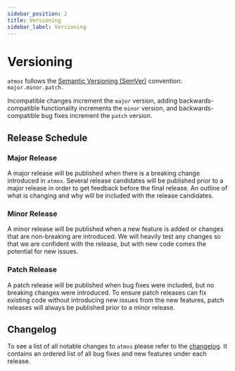 ```yaml
---
sidebar_position: 2
title: Versioning
sidebar_label: Versioning
---
```


# Versioning

<!-- TOC goes here -->

`atmos` follows the <a href="https://semver.org/" target="_blank">Semantic Versioning (SemVer)</a> convention: <code>major.minor.patch.</code>

Incompatible changes increment the <code>major</code> version, adding backwards-compatible functionality increments the <code>minor</code> version,
and backwards-compatible bug fixes increment the <code>patch</code> version.

## Release Schedule

### Major Release

A major release will be published when there is a breaking change introduced in `atmos`.
Several release candidates will be published prior to a major release in order to get feedback before the final release.
An outline of what is changing and why will be included with the release candidates.

### Minor Release

A minor release will be published when a new feature is added or changes that are non-breaking are introduced.
We will heavily test any changes so that we are confident with the release, but with new code comes the potential for new issues.

### Patch Release

A patch release will be published when bug fixes were included, but no breaking changes were introduced.
To ensure patch releases can fix existing code without introducing new issues from the new features, patch releases will always be published prior to
a minor release.

## Changelog

To see a list of all notable changes to `atmos` please refer to
the <a href="https://github.com/cloudposse/atmos/blob/master/CHANGELOG.md" target="_blank">changelog</a>.
It contains an ordered list of all bug fixes and new features under each release.
